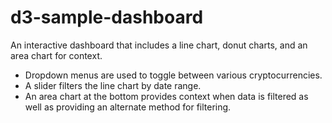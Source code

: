 # d3-sample-dashboard

An interactive dashboard that includes a line chart, donut charts, and an area chart for context. <br>

- Dropdown menus are used to toggle between various cryptocurrencies.
- A slider filters the line chart by date range.
- An area chart at the bottom provides context when data is filtered as well as providing an
alternate method for filtering.
<br>
